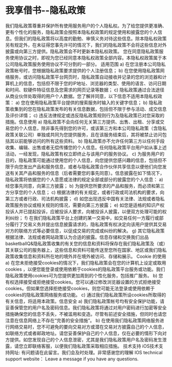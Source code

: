 # 我享借书--隐私政策
我们隐私政策尊重并保护所有使用服务用户的个人隐私权。为了给您提供更准确、更有个性化的服务，隐私政策会按照本隐私权政策的规定使用和披露您的个人信息。但我们的隐私政策将以高度的勤勉、审慎义务对待这些信息。除本隐私权政策另有规定外，在未征得您事先许可的情况下，我们的隐私政策不会将这些信息对外披露或向第三方提供。隐私政策会不时更新本隐私权政策。 您在同意隐私政策服务使用协议之时，即视为您已经同意本隐私权政策全部内容。本隐私权政策属于本公司隐私政策服务使用协议不可分割的一部分。
适用范围
a)
在您注册本公司隐私政策帐号时，您根据隐私政策要求提供的个人注册信息；
b)
在您使用隐私政策网络服务，或访问隐私政策平台网页时，隐私政策自动接收并记录的您的浏览器和计算机上的信息，包括但不限于您的IP地址、浏览器的类型、使用的语言、访问日期和时间、软硬件特征信息及您需求的网页记录等数据；
c)
隐私政策通过合法途径从商业伙伴处取得的用户个人数据。您了解并同意，以下信息不适用本隐私权政策：
a)
您在使用隐私政策平台提供的搜索服务时输入的关键字信息；
b)
隐私政策收集到的您在隐私政策发布的有关信息数据，包括但不限于参与活动、成交信息及评价详情；
c)
违反法律规定或违反隐私政策规则行为及隐私政策已对您采取的措施。信息使用
a)
隐私政策不会向任何无关第三方提供、出售、出租、分享或交易您的个人信息，除非事先得到您的许可，或该第三方和本公司隐私政策（含隐私政策关联公司）单独或共同为您提供服务，且在该服务结束后，其将被禁止访问包括其以前能够访问的所有这些资料。
b)
隐私政策亦不允许任何第三方以任何手段收集、编辑、出售或者无偿传播您的个人信息。任何隐私政策平台用户如从事上述活动，一经发现，隐私政策有权立即终止与该用户的服务协议。
c)
为服务用户的目的，隐私政策可能通过使用您的个人信息，向您提供您感兴趣的信息，包括但不限于向您发出产品和服务信息，或者与隐私政策合作伙伴共享信息以便他们向您发送有关其产品和服务的信息（后者需要您的事先同意）。信息披露在如下情况下，隐私政策将依据您的个人意愿或法律的规定全部或部分的披露您的个人信息：
a)
经您事先同意，向第三方披露；
b)
为提供您所要求的产品和服务，而必须和第三方分享您的个人信息；
c)
根据法律的有关规定，或者行政或司法机构的要求，向第三方或者行政、司法机构披露；
d)
如您出现违反中国有关法律、法规或者隐私政策服务协议或相关规则的情况，需要向第三方披露；
e)
如您是适格的知识产权投诉人并已提起投诉，应被投诉人要求，向被投诉人披露，以便双方处理可能的权利纠纷；
f)
在我们隐私政策平台上创建的某一交易中，如交易任何一方履行或部分履行了交易义务并提出信息披露请求的，隐私政策有权决定向该用户提供其交易对方的联络方式等必要信息，以促成交易的完成或纠纷的解决。
g)
其它隐私政策根据法律、法规或者网站政策认为合适的披露。信息存储和交换我们出品basketballQ&隐私政策收集的有关您的信息和资料将保存在我们隐私政策及（或）其关联公司的服务器上，这些信息和资料可能传送至您所在国家、地区或我们隐私政策收集信息和资料所在地的境外并在境外被访问、存储和展示。
Cookie
的使用
a)
在您未拒绝接受cookies的情况下，我们隐私政策会在您的计算机上设定或取用cookies ，以便您能登录或使用依赖于cookies的隐私政策平台服务或功能。我们隐私政策使用cookies可为您提供更加周到的个性化服务，包括推广服务。
b)
您有权选择接受或拒绝接受cookies。您可以通过修改浏览器设置的方式拒绝接受cookies。但如果您选择拒绝接受cookies，则您可能无法登录或使用依赖于cookies的隐私政策网络服务或功能。
c)
通过我们隐私政策所设cookies所取得的有关信息，将适用本政策。信息安全
a)
我们隐私政策帐号均有安全保护功能，请妥善保管您的用户名及密码信息。我们隐私政策将通过对用户密码进行加密等安全措施确保您的信息不丢失，不被滥用和变造。尽管有前述安全措施，但同时也请您注意在信息网络上不存在“完善的安全措施”。
b)
在使用我们隐私政策网络服务进行网络交易时，您不可避免的要向交易对方或潜在交易对方披露自己的个人信息，如联络方式或者邮政地址。请您妥善保护自己的个人信息，仅在必要的情形下向对方提供。如您发现自己的个人信息泄密，尤其是我们隐私政策用户名及密码发生泄露，请您立即联络客服，以便我们隐私政策采取相应措施。
技术支持
iOS技术支持网址:
有问题请在此留言。我们会及时处理。非常感谢您的理解
IOS technical support website：
Leave a message if you have any questions.
